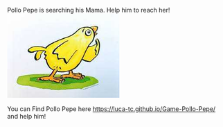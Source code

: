 Pollo Pepe is searching his Mama.
Help him to reach her!
![PolloPepe](./images/p-pollo-asking.jpg)




You can Find Pollo Pepe here https://luca-tc.github.io/Game-Pollo-Pepe/ and help him!
